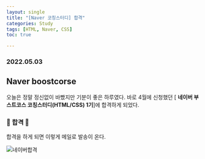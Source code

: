 ```yaml
---
layout: single
title: "[Naver 코칭스터디] 합격"
categories: Study
tags: [HTML, Naver, CSS]
toc: true

---
```

### 2022.05.03

## Naver boostcorse

오늘은 정말 정신없이 바빴지만 기분이 좋은 하루였다.
바로 4월에 신청했던 [ **네이버 부스트코스 코칭스터디(HTML/CSS) 1기**]에 합격하게 되었다.

### 🐥 합격 🐥

합격을 하게 되면 이렇게 메일로 발송이 온다.

![네이버합격](https://user-images.githubusercontent.com/104547038/167994080-c26b5c10-c14f-4ecb-9272-cd33e25f839a.png)


